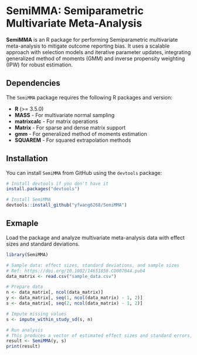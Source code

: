 # SemiMMA: Semiparametric Multivariate Meta-Analysis

**SemiMMA** is an R package for performing Semiparametric multivariate meta-analysis to mitigate outcome reporting bias. It uses a scalable approach with selection models and iterative parameter updates, integrating generalized method of moments (GMM) and inverse propensity weighting (IPW) for robust estimation.

## Dependencies

The `SemiMMA` package requires the following R packages and version:

- **R** (>= 3.5.0)
- **MASS** - For multivariate normal sampling
- **matrixcalc** - For matrix operations
- **Matrix** - For sparse and dense matrix support
- **gmm** - For generalized method of moments estimation
- **SQUAREM** - For squared extrapolation methods

## Installation

You can install `SemiMMA` from GitHub using the `devtools` package:

```R
# Install devtools if you don't have it
install.packages("devtools")

# Install SemiMMA
devtools::install_github("yfwang6268/SemiMMA")
```

## Exmaple

Load the package and analyze multivariate meta-analysis data with effect sizes and standard deviations.

```R
library(SemiMMA)

# Sample data: effect sizes, standard deviations, and sample sizes
# Ref: https://doi.org/10.1002/14651858.CD007044.pub4
data_matrix <- read.csv("sample_data.csv")

# Prepare data
n <- data_matrix[, ncol(data_matrix)]
y <- data_matrix[, seq(1, ncol(data_matrix) - 1, 2)]
s <- data_matrix[, seq(2, ncol(data_matrix) - 1, 2)]

# Impute missing values
s <- impute_within_study_sd(s, n)

# Run analysis
# This produces a vector of estimated effect sizes and standard errors,
result <- SemiMMA(y, s)
print(result)
```



